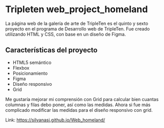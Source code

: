 # Tripleten web_project_homeland

La página web de la galería de arte de TripleTen es el quinto y sexto proyecto en el programa de Desarrollo web de TripleTen. Fue creado utilizando HTML y CSS, con base en un diseño de Figma.

## Características del proyecto

- HTML5 semántico
- Flexbox
- Posicionamiento
- Figma
- Diseño responsivo
- Grid

Me gustaría mejorar mi comprensión con Grid para calcular bien cuantas columnas y filas debo poner, así como las medidas. Ahora si fue más complicado modificar las medidas para el diseño responsivo con grid.

Link: https://silvanasj.github.io/Web_homeland/
